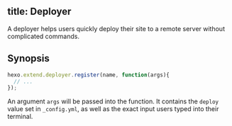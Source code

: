 title: Deployer
---
A deployer helps users quickly deploy their site to a remote server without complicated commands.

## Synopsis

``` js
hexo.extend.deployer.register(name, function(args){
  // ...
});
```
<script async src="https://pagead2.googlesyndication.com/pagead/js/adsbygoogle.js"></script><ins class="adsbygoogle" style="display:block; text-align:center;" data-ad-layout="in-article" data-ad-format="fluid" data-ad-client="ca-pub-9055212255210230" data-ad-slot="7941459222"></ins> <script>(adsbygoogle = window.adsbygoogle || []).push({});</script>
An argument `args` will be passed into the function. It contains the `deploy` value set in `_config.yml`, as well as the exact input users typed into their terminal.
